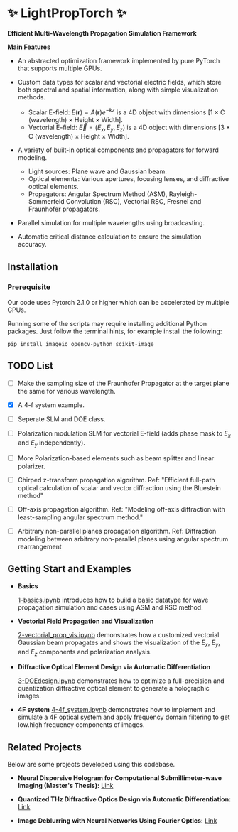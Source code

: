 # ✨ LightPropTorch ✨

**Efficient Multi-Wavelength Propagation Simulation Framework**

**Main Features**

- An abstracted optimization framework implemented by pure PyTorch that supports multiple GPUs.

- Custom data types for scalar and vectorial electric fields, which store both spectral and spatial information, along with simple visualization methods.
    - Scalar E-field: $E(\mathbf{r}) = A(\mathbf{r})e^{-kz}$ is a 4D object with dimensions [1 × C (wavelength) × Height × Width].
    - Vectorial E-field: $\vec{E} = (E_x, E_y, E_z)$ is a 4D object with dimensions [3 × C (wavelength) × Height × Width].

- A variety of built-in optical components and propagators for forward modeling.
    - Light sources: Plane wave and Gaussian beam.
    - Optical elements: Various apertures, focusing lenses, and diffractive optical elements.
    - Propagators: Angular Spectrum Method (ASM), Rayleigh-Sommerfeld Convolution (RSC), Vectorial RSC, Fresnel and Fraunhofer propagators.

- Parallel simulation for multiple wavelengths using broadcasting.

- Automatic critical distance calculation to ensure the simulation accuracy.
    
## Installation

### Prerequisite
Our code uses Pytorch 2.1.0 or higher which can be accelerated by multiple GPUs.

Running some of the scripts may require installing additional Python packages. Just follow the terminal hints, for example install the following:

```shell
pip install imageio opencv-python scikit-image
```

## TODO List

- [ ] Make the sampling size of the Fraunhofer Propagator at the target plane the same for various wavelength.

- [x] A 4-f system example.

- [ ] Seperate SLM and DOE class. 

- [ ] Polarization modulation SLM for vectorial E-field (adds phase mask to $E_x$ and $E_y$ independently).

- [ ] More Polarization-based elements such as beam splitter and linear polarizer. 

- [ ] Chirped z-transform propagation algorithm. Ref: "Efficient full-path optical calculation of scalar and vector diffraction using the Bluestein method"

- [ ] Off-axis propagation algorithm. Ref: "Modeling off-axis diffraction with least-sampling angular spectrum method."

- [ ] Arbitrary non-parallel planes propagation algorithm. Ref: Diffraction modeling between arbitrary non-parallel planes using angular spectrum rearrangement


## Getting Start and Examples

- **Basics** 

    [1-basics.ipynb](./examples/1-basics.ipynb) introduces how to build a basic datatype for wave propagation simulation and cases using ASM and RSC method.

- **Vectorial Field Propagation and Visualization**

    [2-vectorial_prop_vis.ipynb](./examples/2-vectorial_prop_vis.ipynb) demonstrates how a customized vectorial Gaussian beam propagates and shows the visualization of the $E_x$, $E_y$, and $E_z$ components and polarization analysis.

- **Diffractive Optical Element Design via Automatic Differentiation**

    [3-DOEdesign.ipynb](./examples/3-DOEdesign.ipynb.ipynb) demonstrates how to optimize a full-precision and quantization diffractive optical element to generate a holographic images.

- **4F system**
    [4-4f_system.ipynb](./examples/4-4f_system.ipynb) demonstrates how to implement and simulate a 4F optical system and apply frequency domain filtering to get low.high frequency components of images.

## Related Projects

Below are some projects developed using this codebase.

- **Neural Dispersive Hologram for Computational Submillimeter-wave Imaging (Master's Thesis):** [Link](https://version.aalto.fi/gitlab/shaos3/NeuralDispersiveHologram)

- **Quantized THz Diffractive Optics Design via Automatic Differentiation:** [Link](https://version.aalto.fi/gitlab/shaos3/ad-thz-diffractiveoptics)

- **Image Deblurring with Neural Networks Using Fourier Optics:** [Link](https://github.com/sihan-shao/DeblurNN/tree/master)